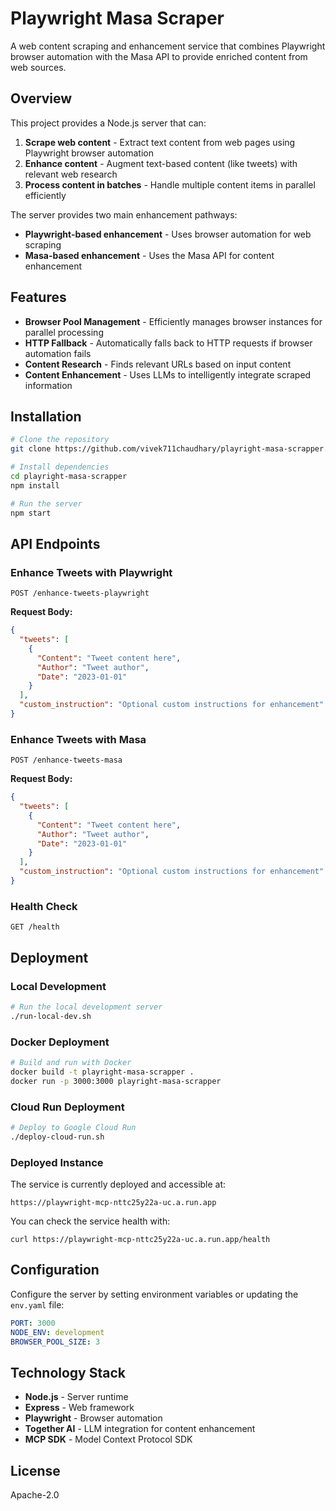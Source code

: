 # Playwright Masa Scraper

A web content scraping and enhancement service that combines Playwright browser automation with the Masa API to provide enriched content from web sources.

## Overview

This project provides a Node.js server that can:

1. **Scrape web content** - Extract text content from web pages using Playwright browser automation
2. **Enhance content** - Augment text-based content (like tweets) with relevant web research
3. **Process content in batches** - Handle multiple content items in parallel efficiently

The server provides two main enhancement pathways:
- **Playwright-based enhancement** - Uses browser automation for web scraping
- **Masa-based enhancement** - Uses the Masa API for content enhancement

## Features

- **Browser Pool Management** - Efficiently manages browser instances for parallel processing
- **HTTP Fallback** - Automatically falls back to HTTP requests if browser automation fails
- **Content Research** - Finds relevant URLs based on input content
- **Content Enhancement** - Uses LLMs to intelligently integrate scraped information

## Installation

```bash
# Clone the repository
git clone https://github.com/vivek711chaudhary/playright-masa-scrapper.git

# Install dependencies
cd playright-masa-scrapper
npm install

# Run the server
npm start
```

## API Endpoints

### Enhance Tweets with Playwright

```
POST /enhance-tweets-playwright
```

**Request Body:**
```json
{
  "tweets": [
    {
      "Content": "Tweet content here",
      "Author": "Tweet author",
      "Date": "2023-01-01"
    }
  ],
  "custom_instruction": "Optional custom instructions for enhancement"
}
```

### Enhance Tweets with Masa

```
POST /enhance-tweets-masa
```

**Request Body:**
```json
{
  "tweets": [
    {
      "Content": "Tweet content here",
      "Author": "Tweet author",
      "Date": "2023-01-01"
    }
  ],
  "custom_instruction": "Optional custom instructions for enhancement"
}
```

### Health Check

```
GET /health
```

## Deployment

### Local Development

```bash
# Run the local development server
./run-local-dev.sh
```

### Docker Deployment

```bash
# Build and run with Docker
docker build -t playright-masa-scrapper .
docker run -p 3000:3000 playright-masa-scrapper
```

### Cloud Run Deployment

```bash
# Deploy to Google Cloud Run
./deploy-cloud-run.sh
```

### Deployed Instance

The service is currently deployed and accessible at:
```
https://playwright-mcp-nttc25y22a-uc.a.run.app
```

You can check the service health with:
```
curl https://playwright-mcp-nttc25y22a-uc.a.run.app/health
```

## Configuration

Configure the server by setting environment variables or updating the `env.yaml` file:

```yaml
PORT: 3000
NODE_ENV: development
BROWSER_POOL_SIZE: 3
```

## Technology Stack

- **Node.js** - Server runtime
- **Express** - Web framework
- **Playwright** - Browser automation
- **Together AI** - LLM integration for content enhancement
- **MCP SDK** - Model Context Protocol SDK

## License

Apache-2.0
